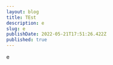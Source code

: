 ```yaml
---
layout: blog
title: TEst
description: e
slug: e
publishDate: 2022-05-21T17:51:26.422Z
published: true
---
```

e